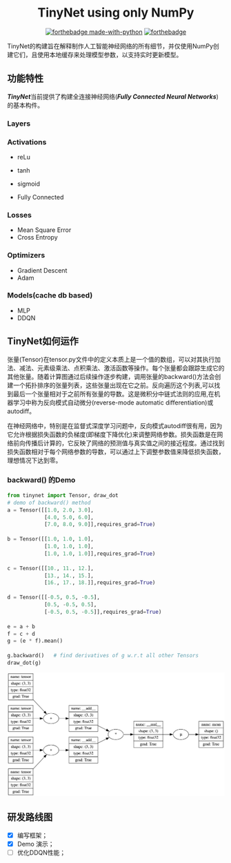 <div align='center'>
<h1> TinyNet using only NumPy </h1>
</div>

<div align='center'>
   
[![forthebadge made-with-python](http://ForTheBadge.com/images/badges/made-with-python.svg)](https://www.python.org/)
[![forthebadge](https://forthebadge.com/images/badges/built-with-love.svg)](https://forthebadge.com)
</div>

TinyNet的构建旨在解释制作人工智能神经网络的所有细节，并仅使用NumPy创建它们，且使用本地缓存来处理模型参数，以支持实时更新模型。

## 功能特性
***TinyNet***当前提供了构建全连接神经网络(***Fully Connected Neural Networks***)的基本构件。
### Layers

### Activations

- reLu
- tanh
- sigmoid

- Fully Connected

### Losses

- Mean Square Error
- Cross Entropy

### Optimizers

- Gradient Descent
- Adam

### Models(cache db based)

- MLP
- DDQN

## TinyNet如何运作
张量(Tensor)在tensor.py文件中的定义本质上是一个值的数组，可以对其执行加法、减法、元素级乘法、点积乘法、激活函数等操作。每个张量都会跟踪生成它的其他张量。随着计算图通过后续操作逐步构建，调用张量的backward()方法会创建一个拓扑排序的张量列表，这些张量出现在它之前。反向遍历这个列表,可以找到最后一个张量相对于之前所有张量的导数。这是微积分中链式法则的应用,在机器学习中称为反向模式自动微分(reverse-mode automatic differentiation)或autodiff。

在神经网络中，特别是在监督式深度学习问题中，反向模式autodiff很有用，因为它允许根据损失函数的负梯度(即梯度下降优化)来调整网络参数。损失函数是在网络前向传播后计算的，它反映了网络的预测值与真实值之间的接近程度。通过找到损失函数相对于每个网络参数的导数，可以通过上下调整参数值来降低损失函数，理想情况下达到零。

### backward() 的Demo

```python
from tinynet import Tensor, draw_dot
# demo of backward() method
a = Tensor([[1.0, 2.0, 3.0],
            [4.0, 5.0, 6.0],
            [7.0, 8.0, 9.0]],requires_grad=True)

b = Tensor([[1.0, 1.0, 1.0],
            [1.0, 1.0, 1.0],
            [1.0, 1.0, 1.0]],requires_grad=True)

c = Tensor([[10., 11., 12.],
            [13., 14., 15.], 
            [16., 17., 18.]],requires_grad=True)

d = Tensor([[-0.5, 0.5, -0.5],
            [0.5, -0.5, 0.5],
            [-0.5, 0.5, -0.5]],requires_grad=True)

e = a + b
f = c + d
g = (e * f).mean()

g.backward()   # find derivatives of g w.r.t all other Tensors 
draw_dot(g)
```
![o of backward()](resources/backward.jpg)


## 研发路线图

- [x] 编写框架；
- [x] Demo 演示；
- [ ] 优化DDQN性能；
